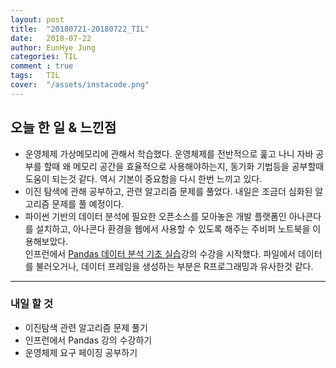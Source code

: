 ```yaml
---
layout: post
title:  "20180721-20180722_TIL"
date:   2018-07-22
author: EunHye Jung
categories: TIL
comment : true
tags:	TIL
cover:  "/assets/instacode.png"
---
```

   
## 오늘 한 일 & 느낀점  
* 운영체제 가상메모리에 관해서 학습했다. 운영체제를 전반적으로 훑고 나니 자바 공부를 할때 왜 메모리 공간을 효율적으로 사용해야하는지, 동기화 기법등을 공부할때 도움이 되는것 같다. 역시 기본이 중요함을 다시 한번 느끼고 있다.   
* 이진 탐색에 관해 공부하고, 관련 알고리즘 문제를 풀었다. 내일은 조금더 심화된 알고리즘 문제를 풀 예정이다.  
* 파이썬 기반의 데이터 분석에 필요한 오픈소스를 모아놓은 개발 플랫폼인 아나콘다를 설치하고, 아나콘다 환경을 웹에서 사용할 수 있도록 해주는 주비퍼 노트북을 이용해보았다.  
인프런에서 [Pandas 데이터 분석 기초 실습](https://www.inflearn.com/course-status-2/)강의 수강을 시작했다. 파일에서 데이터를 불러오거나, 데이터 프레임을 생성하는 부분은 R프로그래밍과 유사한것 같다. 

- - -
   
### 내일 할 것  
* 이진탐색 관련 알고리즘 문제 풀기  
* 인프런에서 Pandas 강의 수강하기  
* 운영체제 요구 페이징 공부하기  
    
   
